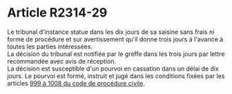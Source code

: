 # Article R2314-29

Le tribunal d'instance statue dans les dix jours de sa saisine sans frais ni forme de procédure et sur avertissement qu'il donne trois jours à l'avance à toutes les parties intéressées.   
La décision du tribunal est notifiée par le greffe dans les trois jours par lettre recommandée avec avis de réception.   
La décision est susceptible d'un pourvoi en cassation dans un délai de dix jours. Le pourvoi est formé, instruit et jugé dans les conditions fixées par les articles [999 à 1008 du code de procédure civile][1].

 [1]: /affichCodeArticle.do?cidTexte=LEGITEXT000006070716&idArticle=LEGIARTI000006411695&dateTexte=&categorieLien=cid
